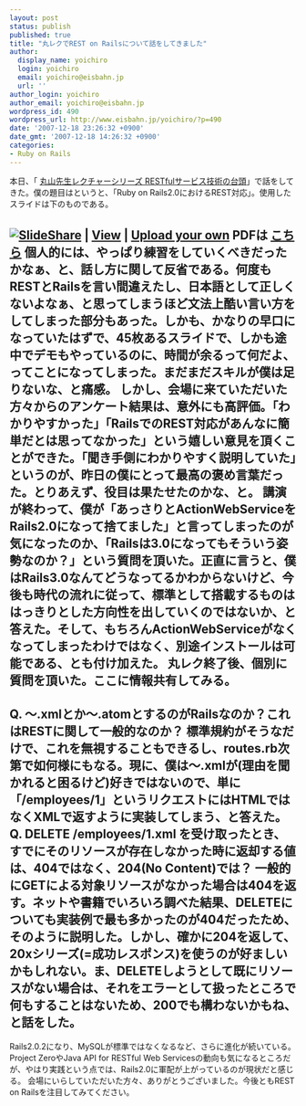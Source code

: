 ```yaml
---
layout: post
status: publish
published: true
title: "丸レクでREST on Railsについて話をしてきました"
author:
  display_name: yoichiro
  login: yoichiro
  email: yoichiro@eisbahn.jp
  url: ''
author_login: yoichiro
author_email: yoichiro@eisbahn.jp
wordpress_id: 490
wordpress_url: http://www.eisbahn.jp/yoichiro/?p=490
date: '2007-12-18 23:26:32 +0900'
date_gmt: '2007-12-18 14:26:32 +0900'
categories:
- Ruby on Rails
---
```


本日、「
[丸山先生レクチャーシリーズ RESTfulサービス技術の台頭](http://www.c-sq.com/modules/article/article131.html)」で話をしてきた。僕の題目はというと、「Ruby on Rails2.0におけるREST対応」。使用したスライドは下のものである。

[![SlideShare](http://static.slideshare.net/swf/logo_embd.png)](http://www.slideshare.net/?src=embed) | 
[View](http://www.slideshare.net/yoichiro/20072008-206661) | 
[Upload your own](http://www.slideshare.net/upload)
PDFは
[こちら](http://www.c-sq.com/modules/article/article131.html)
個人的には、やっぱり練習をしていくべきだったかなぁ、と、話し方に関して反省である。何度もRESTとRailsを言い間違えたし、日本語として正しくないよなぁ、と思ってしまうほど文法上酷い言い方をしてしまった部分もあった。しかも、かなりの早口になっていたはずで、45枚あるスライドで、しかも途中でデモもやっているのに、時間が余るって何だよ、ってことになってしまった。まだまだスキルが僕は足りないな、と痛感。
しかし、会場に来ていただいた方々からのアンケート結果は、意外にも高評価。「わかりやすかった」「RailsでのREST対応があんなに簡単だとは思ってなかった」という嬉しい意見を頂くことができた。「聞き手側にわかりやすく説明していた」というのが、昨日の僕にとって最高の褒め言葉だった。とりあえず、役目は果たせたのかな、と。
講演が終わって、僕が「あっさりとActionWebServiceをRails2.0になって捨てました」と言ってしまったのが気になったのか、「Railsは3.0になってもそういう姿勢なのか？」という質問を頂いた。正直に言うと、僕はRails3.0なんてどうなってるかわからないけど、今後も時代の流れに従って、標準として搭載するものははっきりとした方向性を出していくのではないか、と答えた。そして、もちろんActionWebServiceがなくなってしまったわけではなく、別途インストールは可能である、とも付け加えた。
丸レク終了後、個別に質問を頂いた。ここに情報共有してみる。
---
Q. 〜.xmlとか〜.atomとするのがRailsなのか？これはRESTに関して一般的なのか？
標準規約がそうなだけで、これを無視することもできるし、routes.rb次第で如何様にもなる。現に、僕は〜.xmlが(理由を聞かれると困るけど)好きではないので、単に「/employees/1」というリクエストにはHTMLではなくXMLで返すように実装してしまう、と答えた。
Q. DELETE /employees/1.xml を受け取ったとき、すでにそのリソースが存在しなかった時に返却する値は、404ではなく、204(No Content)では？
一般的にGETによる対象リソースがなかった場合は404を返す。ネットや書籍でいろいろ調べた結果、DELETEについても実装例で最も多かったのが404だったため、そのように説明した。しかし、確かに204を返して、20xシリーズ(=成功レスポンス)を使うのが好ましいかもしれない。ま、DELETEしようとして既にリソースがない場合は、それをエラーとして扱ったところで何もすることはないため、200でも構わないかもね、と話をした。
---
Rails2.0.2になり、MySQLが標準ではなくなるなど、さらに進化が続いている。Project ZeroやJava API for RESTful Web Servicesの動向も気になるところだが、やはり実践という点では、Rails2.0に軍配が上がっているのが現状だと感じる。
会場にいらしていただいた方々、ありがとうございました。今後ともREST on Railsを注目してみてください。
